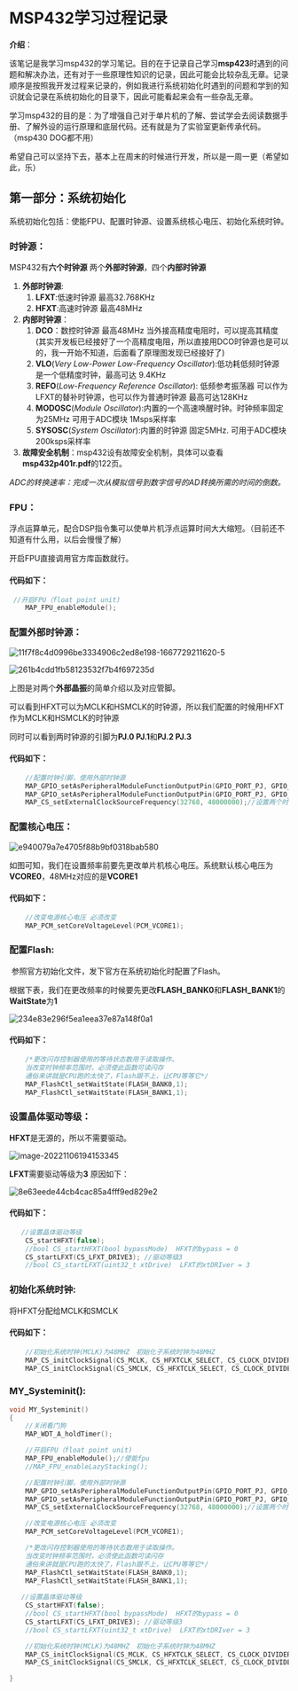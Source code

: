 # **MSP432学习过程记录**

**介绍**：

​	该笔记是我学习msp432的学习笔记。目的在于记录自己学习**msp423**时遇到的问题和解决办法，还有对于一些原理性知识的记录，因此可能会比较杂乱无章。记录顺序是按照我开发过程来记录的，例如我进行系统初始化时遇到的问题和学到的知识就会记录在系统初始化的目录下，因此可能看起来会有一些杂乱无章。

​	学习msp432的目的是：为了增强自己对于单片机的了解、尝试学会去阅读数据手册、了解外设的运行原理和底层代码。还有就是为了实验室更新传承代码。（msp430 DOG都不用）

​	希望自己可以坚持下去，基本上在周末的时候进行开发，所以是一周一更（希望如此，乐）

## 第一部分：系统初始化

系统初始化包括：使能FPU、配置时钟源、设置系统核心电压、初始化系统时钟。

### **时钟源**：

MSP432有**六个时钟源** 两个**外部时钟源**，四个**内部时钟源**

1. **外部时钟源**:	
   1. **LFXT**:低速时钟源   最高32.768KHz
   2. **HFXT**:高速时钟源 最高48MHz
2. **内部时钟源**：
   1. **DCO**：数控时钟源 最高48MHz 当外接高精度电阻时，可以提高其精度(其实开发板已经接好了一个高精度电阻，所以直接用DCO时钟源也是可以的，我一开始不知道，后面看了原理图发现已经接好了)
   2. **VLO**(*Very Low-Power Low-Frequency Oscillator*):低功耗低频时钟源 是一个低精度时钟，最高可达 9.4KHz
   3. **REFO**(*Low-Frequency Reference Oscillator*): 低频参考振荡器  可以作为LFXT的替补时钟源，也可以作为普通时钟源 最高可达128KHz
   4. **MODOSC**(*Module Oscillator*):内置的一个高速唤醒时钟。时钟频率固定为25MHz  可用于ADC模块 1Msps采样率
   5. **SYSOSC**(*System Oscillator*):内置的时钟源 固定5MHz. 可用于ADC模块 200ksps采样率 
3. **故障安全机制**：msp432设有故障安全机制，具体可以查看**msp432p401r.pdf**的122页。

​			*ADC的转换速率：完成一次从模拟信号到数字信号的AD转换所需的时间的倒数。*

### **FPU**：

浮点运算单元，配合DSP指令集可以使单片机浮点运算时间大大缩短。（目前还不知道有什么用，以后会慢慢了解）

开启FPU直接调用官方库函数就行。

#### 代码如下：

~~~C
 //开启FPU（float point unit)
    MAP_FPU_enableModule();
~~~



### **配置外部时钟源：**

![11f7f8c4d0996be3334906c2ed8e198-1667729211620-5](assets/11f7f8c4d0996be3334906c2ed8e198-1667729211620-5.jpg)

![261b4cdd1fb58123532f7b4f697235d](assets\261b4cdd1fb58123532f7b4f697235d.jpg)

上图是对两个**外部晶振**的简单介绍以及对应管脚。

可以看到HFXT可以为MCLK和HSMCLK的时钟源，所以我们配置的时候用HFXT作为MCLK和HSMCLK的时钟源

同时可以看到两时钟源的引脚为**PJ.0 PJ.1**和**PJ.2 PJ.3**

#### **代码如下：**

```c
    //配置时钟引脚，使用外部时钟源
    MAP_GPIO_setAsPeripheralModuleFunctionOutputPin(GPIO_PORT_PJ, GPIO_PIN0 | GPIO_PIN1, GPIO_PRIMARY_MODULE_FUNCTION); //Low
    MAP_GPIO_setAsPeripheralModuleFunctionOutputPin(GPIO_PORT_PJ, GPIO_PIN3 | GPIO_PIN2, GPIO_PRIMARY_MODULE_FUNCTION); //High
    MAP_CS_setExternalClockSourceFrequency(32768, 48000000);//设置两个时钟源的频率
```



### 配置核心电压：

![e940079a7e4705f88b9bf0318bab580](assets\e940079a7e4705f88b9bf0318bab580.jpg)

如图可知，我们在设置频率前要先更改单片机核心电压。系统默认核心电压为**VCORE0**，48MHz对应的是**VCORE1**

#### 代码如下：

```c
    //改变电源核心电压 必须改变
    MAP_PCM_setCoreVoltageLevel(PCM_VCORE1);
```



### **配置Flash**:

​		参照官方初始化文件，发下官方在系统初始化时配置了Flash。

​		根据下表，我们在更改频率的时候要先更改**FLASH_BANK0**和**FLASH_BANK1**的**WaitState**为**1**

![234e83e296f5ea1eea37e87a148f0a1](assets\234e83e296f5ea1eea37e87a148f0a1.jpg)

#### **代码如下**：

```c
    /*更改闪存控制器使用的等待状态数用于读取操作。
    当改变时钟频率范围时，必须使此函数可读闪存
    通俗来讲就是CPU跑的太快了，Flash跟不上，让CPU等等它*/   
	MAP_FlashCtl_setWaitState(FLASH_BANK0,1);
    MAP_FlashCtl_setWaitState(FLASH_BANK1,1);
```



### 设置晶体驱动等级：

**HFXT**是无源的，所以不需要驱动。

![image-20221106194153345](assets/image-20221106194153345.png)

**LFXT**需要驱动等级为**3** 原因如下：

![8e63eede44cb4cac85a4fff9ed829e2](assets/8e63eede44cb4cac85a4fff9ed829e2.jpg)

#### 代码如下：

```c
   //设置晶体驱动等级
    CS_startHFXT(false);    
	//bool CS_startHFXT(bool bypassMode)  HFXT的bypass = 0
    CS_startLFXT(CS_LFXT_DRIVE3); //驱动等级3
	//bool CS_startLFXT(uint32_t xtDrive)  LFXT的xtDRIver = 3
```



### 初始化系统时钟:

将HFXT分配给MCLK和SMCLK

#### 代码如下：

```c
    //初始化系统时钟(MCLK)为48MHZ　初始化子系统时钟为48MHZ
    MAP_CS_initClockSignal(CS_MCLK, CS_HFXTCLK_SELECT, CS_CLOCK_DIVIDER_1);  //48MHz   16分频时，滴答延时可达到最长
    MAP_CS_initClockSignal(CS_SMCLK, CS_HFXTCLK_SELECT, CS_CLOCK_DIVIDER_1); //48MHz
```



### MY_Systeminit():

```c
void MY_Systeminit()
{
    //关闭看门狗
    MAP_WDT_A_holdTimer();

    //开启FPU（float point unit)
    MAP_FPU_enableModule();//使能fpu
    //MAP_FPU_enableLazyStacking();

    //配置时钟引脚，使用外部时钟源
    MAP_GPIO_setAsPeripheralModuleFunctionOutputPin(GPIO_PORT_PJ, GPIO_PIN0 | GPIO_PIN1, GPIO_PRIMARY_MODULE_FUNCTION); //Low
    MAP_GPIO_setAsPeripheralModuleFunctionOutputPin(GPIO_PORT_PJ, GPIO_PIN3 | GPIO_PIN2, GPIO_PRIMARY_MODULE_FUNCTION); //High
    MAP_CS_setExternalClockSourceFrequency(32768, 48000000);//设置两个时钟源的频率

    //改变电源核心电压 必须改变
    MAP_PCM_setCoreVoltageLevel(PCM_VCORE1);

    /*更改闪存控制器使用的等待状态数用于读取操作。
    当改变时钟频率范围时，必须使此函数可读闪存
    通俗来讲就是CPU跑的太快了，Flash跟不上，让CPU等等它*/
    MAP_FlashCtl_setWaitState(FLASH_BANK0,1);
    MAP_FlashCtl_setWaitState(FLASH_BANK1,1);
   
   //设置晶体驱动等级
    CS_startHFXT(false);          
    //bool CS_startHFXT(bool bypassMode)  HFXT的bypass = 0
    CS_startLFXT(CS_LFXT_DRIVE3); //驱动等级3
	//bool CS_startLFXT(uint32_t xtDrive)  LFXT的xtDRIver = 3

    //初始化系统时钟(MCLK)为48MHZ　初始化子系统时钟为48MHZ
    MAP_CS_initClockSignal(CS_MCLK, CS_HFXTCLK_SELECT, CS_CLOCK_DIVIDER_1);  //48MHz   16分频时，滴答延时可达到最长
    MAP_CS_initClockSignal(CS_SMCLK, CS_HFXTCLK_SELECT, CS_CLOCK_DIVIDER_1); //48MHz

}
```



